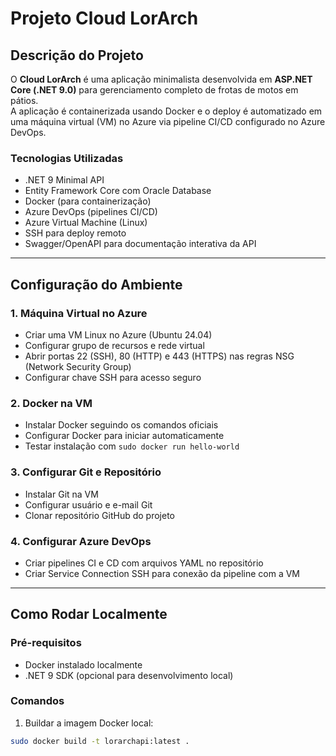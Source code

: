 # Projeto Cloud LorArch

## Descrição do Projeto

O **Cloud LorArch** é uma aplicação minimalista desenvolvida em **ASP.NET Core (.NET 9.0)** para gerenciamento completo de frotas de motos em pátios.  
A aplicação é containerizada usando Docker e o deploy é automatizado em uma máquina virtual (VM) no Azure via pipeline CI/CD configurado no Azure DevOps.

### Tecnologias Utilizadas

- .NET 9 Minimal API  
- Entity Framework Core com Oracle Database  
- Docker (para containerização)  
- Azure DevOps (pipelines CI/CD)  
- Azure Virtual Machine (Linux)  
- SSH para deploy remoto  
- Swagger/OpenAPI para documentação interativa da API  

---

## Configuração do Ambiente

### 1. Máquina Virtual no Azure

- Criar uma VM Linux no Azure (Ubuntu 24.04)  
- Configurar grupo de recursos e rede virtual  
- Abrir portas 22 (SSH), 80 (HTTP) e 443 (HTTPS) nas regras NSG (Network Security Group)  
- Configurar chave SSH para acesso seguro  

### 2. Docker na VM

- Instalar Docker seguindo os comandos oficiais  
- Configurar Docker para iniciar automaticamente  
- Testar instalação com `sudo docker run hello-world`  

### 3. Configurar Git e Repositório

- Instalar Git na VM  
- Configurar usuário e e-mail Git  
- Clonar repositório GitHub do projeto  

### 4. Configurar Azure DevOps

- Criar pipelines CI e CD com arquivos YAML no repositório  
- Criar Service Connection SSH para conexão da pipeline com a VM  

---

## Como Rodar Localmente

### Pré-requisitos

- Docker instalado localmente  
- .NET 9 SDK (opcional para desenvolvimento local)  

### Comandos

1. Buildar a imagem Docker local:

```bash
sudo docker build -t lorarchapi:latest .
